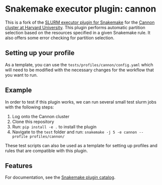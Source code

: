 # Snakemake executor plugin: cannon

This is a fork of the [SLURM executor plugin for Snakemake](https://github.com/snakemake/snakemake-executor-plugin-slurm) for the [Cannon cluster at Harvard University](https://docs.rc.fas.harvard.edu/kb/running-jobs/). This plugin performs automatic partition selection based on the resources specified in a given Snakemake rule. It also offers some error checking for partition selection.

## Setting up your profile

As a template, you can use the `tests/profiles/cannon/config.yaml` which will need to be modified with the necessary changes for the workflow that you want to run.

## Example

In order to test if this plugin works, we can run several small test slurm jobs with the following steps:

1. Log onto the Cannon cluster
2. Clone this repository
3. Run: `pip install -e .` to install the plugin
4. Navigate to the `test` folder and run: `snakemake -j 5 -e cannon --profile profiles/cannon/`

These test scripts can also be used as a template for setting up profiles and rules that are compatible with this plugin.

## Features
For documentation, see the [Snakemake plugin catalog](https://snakemake.github.io/snakemake-plugin-catalog/plugins/executor/slurm.html).
